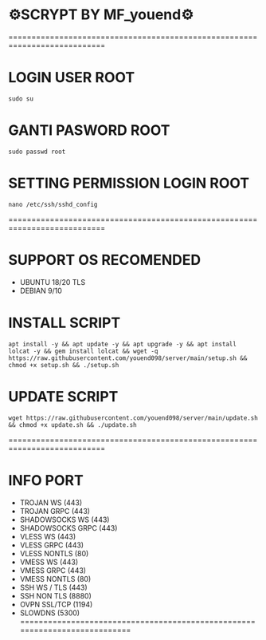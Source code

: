 # ⚙️SCRYPT BY MF_youend⚙️

===========================================================================

# LOGIN USER ROOT
<pre><code>sudo su</code></pre>

# GANTI PASWORD ROOT
<pre><code>sudo passwd root</code></pre>

# SETTING PERMISSION LOGIN ROOT
<pre><code>nano /etc/ssh/sshd_config</code></pre>

===========================================================================

# SUPPORT OS RECOMENDED
- UBUNTU 18/20 TLS
- DEBIAN 9/10

# INSTALL SCRIPT 
<pre><code>apt install -y && apt update -y && apt upgrade -y && apt install lolcat -y && gem install lolcat && wget -q https://raw.githubusercontent.com/youend098/server/main/setup.sh && chmod +x setup.sh && ./setup.sh
</code></pre>

# UPDATE SCRIPT
<pre><code>wget https://raw.githubusercontent.com/youend098/server/main/update.sh && chmod +x update.sh && ./update.sh</code></pre>

===========================================================================
# INFO PORT
- TROJAN WS (443)
- TROJAN GRPC (443)
- SHADOWSOCKS WS (443)
- SHADOWSOCKS GRPC (443)
- VLESS WS (443)
- VLESS GRPC (443)
- VLESS NONTLS (80)
- VMESS WS (443)
- VMESS GRPC (443)
- VMESS NONTLS (80)
- SSH WS / TLS (443)
- SSH NON TLS (8880)
- OVPN SSL/TCP (1194)
- SLOWDNS (5300)
===========================================================================
